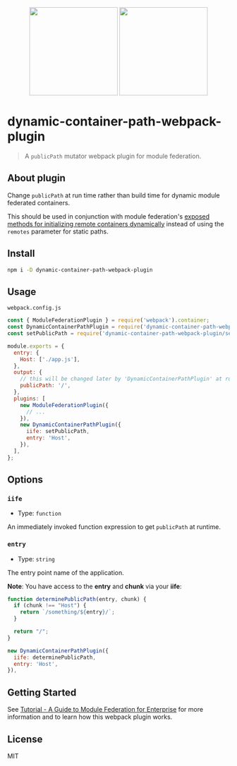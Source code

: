 <div align="center">
  <a href="https://avatars.githubusercontent.com/u/61727377?s=200&amp;v=4"><img width="200" height="200" src="https://avatars.githubusercontent.com/u/61727377?s=200&amp;v=4"></a>
  <a href="https://webpack.js.org/assets/icon-square-big.svg"><img width="200" height="200" src="https://webpack.js.org/assets/icon-square-big.svg"></a>
</div>

# dynamic-container-path-webpack-plugin

> A `publicPath` mutator webpack plugin for module federation.

## About plugin

Change `publicPath` at run time rather than build time for dynamic module federated containers.

This should be used in conjunction with module federation's [exposed methods for initializing remote containers dynamically](https://webpack.js.org/concepts/module-federation/#dynamic-remote-containers) instead of using the `remotes` parameter for static paths.

## Install

```bash
npm i -D dynamic-container-path-webpack-plugin
```

## Usage

`webpack.config.js`

```js
const { ModuleFederationPlugin } = require('webpack').container;
const DynamicContainerPathPlugin = require('dynamic-container-path-webpack-plugin');
const setPublicPath = require('dynamic-container-path-webpack-plugin/set-path');

module.exports = {
  entry: {
    Host: ['./app.js'],
  },
  output: {
    // this will be changed later by 'DynamicContainerPathPlugin' at runtime
    publicPath: '/',
  },
  plugins: [
    new ModuleFederationPlugin({
      // ...
    }),
    new DynamicContainerPathPlugin({
      iife: setPublicPath,
      entry: 'Host',
    }),
  ],
};
```

## Options

### `iife`

- Type: `function`

An immediately invoked function expression to get `publicPath` at runtime.

### `entry`

- Type: `string`

The entry point name of the application.

**Note**: You have access to the **entry** and **chunk** via your **iife**:

```js
function determinePublicPath(entry, chunk) {
  if (chunk !== "Host") {
    return `/something/${entry}/`;
  }

  return "/";
}

new DynamicContainerPathPlugin({
  iife: determinePublicPath,
  entry: 'Host',
}),
```

## Getting Started

See [Tutorial - A Guide to Module Federation for Enterprise](https://dev.to/waldronmatt/tutorial-a-guide-to-module-federation-for-enterprise-n5) for more information and to learn how this webpack plugin works.

## License

MIT

